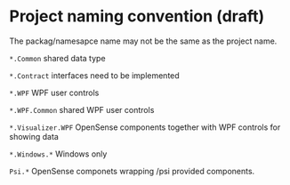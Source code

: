 # Project naming convention (draft)

The packag/namesapce name may not be the same as the project name.

`*.Common` shared data type

`*.Contract` interfaces need to be implemented

`*.WPF` WPF user controls

`*.WPF.Common` shared WPF user controls

`*.Visualizer.WPF` OpenSense components together with WPF controls for showing data

`*.Windows.*` Windows only

`Psi.*` OpenSense componets wrapping /psi provided components.
